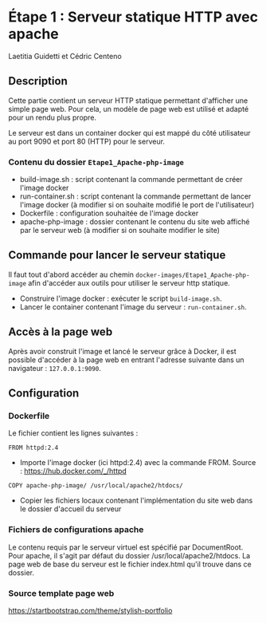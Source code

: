 # Étape 1 : Serveur statique HTTP avec apache
Laetitia Guidetti et Cédric Centeno

## Description

Cette partie contient un serveur HTTP statique permettant d'afficher une simple page web.
Pour cela, un modèle de page web est 
utilisé et adapté pour un rendu plus propre.

Le serveur est dans un container docker qui est mappé du côté utilisateur au port 9090 et port 80 (HTTP) 
pour le serveur.

### Contenu du dossier ```Etape1_Apache-php-image ```
- build-image.sh : script contenant la commande permettant de créer l'image docker
- run-container.sh : script contenant la commande permettant de lancer l'image docker (à modifier si on souhaite modifié le port de l'utilisateur)
- Dockerfile : configuration souhaitée de l'image docker
- apache-php-image : dossier contenant le contenu du site web affiché par le 
  serveur web (à modifier si on souhaite modifier le site)

## Commande pour lancer le serveur statique

Il faut tout d'abord accéder au chemin ```docker-images/Etape1_Apache-php-image``` afin 
d'accéder 
aux outils pour utiliser 
le serveur http statique.

- Construire l'image docker : exécuter le script ```build-image.sh```. 
- Lancer le container contenant l'image du serveur : ```run-container.sh```.

## Accès à la page web

Après avoir construit l'image et lancé le serveur grâce à Docker, il est possible 
d'accéder à la page web en entrant l'adresse suivante dans un navigateur :
```127.0.0.1:9090```.

## Configuration

### Dockerfile
Le fichier contient les lignes suivantes :

```FROM httpd:2.4```
- Importe l'image docker (ici httpd:2.4) avec la commande FROM.
Source : https://hub.docker.com/_/httpd

```COPY apache-php-image/ /usr/local/apache2/htdocs/```
- Copier les fichiers locaux contenant l'implémentation du site web dans le dossier d'accueil du serveur

### Fichiers de configurations apache

Le contenu requis par le serveur virtuel est spécifié par DocumentRoot. Pour apache, il s'agit par défaut du dossier
/usr/local/apache2/htdocs. La page web de base du serveur est le fichier index.html qu'il trouve dans ce dossier.


### Source template page web
https://startbootstrap.com/theme/stylish-portfolio